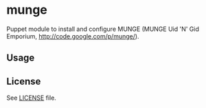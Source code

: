 munge
=====

Puppet module to install and configure MUNGE (MUNGE Uid 'N' Gid Emporium, http://code.google.com/p/munge/).

Usage
-----

License
-------

See [LICENSE](LICENSE) file.
